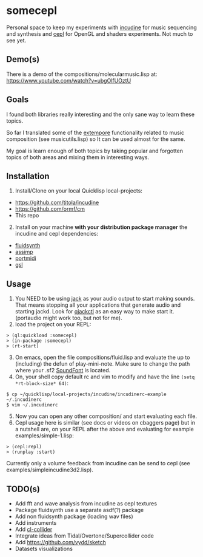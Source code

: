 # somecepl

Personal space to keep my experiments with [incudine](http://incudine.sourceforge.net/) for music sequencing and synthesis and [cepl](http://incudine.sourceforge.net/) for OpenGL and shaders experiments. Not much to see yet.

## Demo(s)
There is a demo of the compositions/molecularmusic.lisp at:
https://www.youtube.com/watch?v=ubgOlfUOztU

## Goals
I found both libraries really interesting and the only sane way to learn these topics.

So far I translated some of the [extempore](https://github.com/digego/extempore) functionality related to music composition (see musicutils.lisp) so It can be used almost for the same.

My goal is learn enough of both topics by taking popular and forgotten topics of both areas and mixing them in interesting ways.

## Installation

1. Install/Clone on your local Quicklisp local-projects:
  * https://github.com/titola/incudine
  * https://github.com/ormf/cm
  * This repo

2. Install on your machine **with your distribution package manager** the incudine and cepl dependencies:
  * [fluidsynth](http://www.fluidsynth.org/)
  * [assimp](https://github.com/assimp/assimp)
  * [portmidi](http://portmedia.sourceforge.net/)
  * [gsl](https://www.gnu.org/software/gsl/)

## Usage
1. You NEED to be using [jack](http://www.jackaudio.org) as your audio output to start making sounds. That means stopping all your applications that generate audio and starting jackd. Look for [qjackctl](http://qjackctl.sourceforge.net/) as an easy way to make start it. (portaudio might work too, but not for me).
2. load the project on your REPL:
```
> (ql:quickload :somecepl)
> (in-package :somecepl)
> (rt-start)
```
3. On emacs, open the file compositions/fluid.lisp and evaluate the up to (including) the defun of play-mini-note. Make sure to change the path where your .sf2 [SoundFont](https://github.com/FluidSynth/fluidsynth/wiki/SoundFont) is located.
4. On, your shell copy default rc and vim to modify and have the line `(setq *rt-block-size* 64)`:
```
$ cp ~/quicklisp/local-projects/incudine/incudinerc-example ~/.incudinerc
$ vim ~/.incudinerc
```
5. Now you can open any other composition/ and start evaluating each file.
6. Cepl usage here is similar (see docs or videos on cbaggers page) but in a nutshell are, on your REPL after the above and evaluating for example examples/simple-1.lisp:
```
> (cepl:repl)
> (runplay :start)
```
Currently only a volume feedback from incudine can be send to cepl (see examples/simpleincudine3d2.lisp).

## TODO(s)
* Add fft and wave analysis from incudine as cepl textures
* Package fluidsynth use a separate asdf(?) package
* Add non fluidsynth package (loading wav files)
* Add instruments
* Add [cl-collider](https://github.com/byulparan/cl-collider)
* Integrate ideas from Tidal/Overtone/Supercollider code
* Add https://github.com/vydd/sketch
* Datasets visualizations
